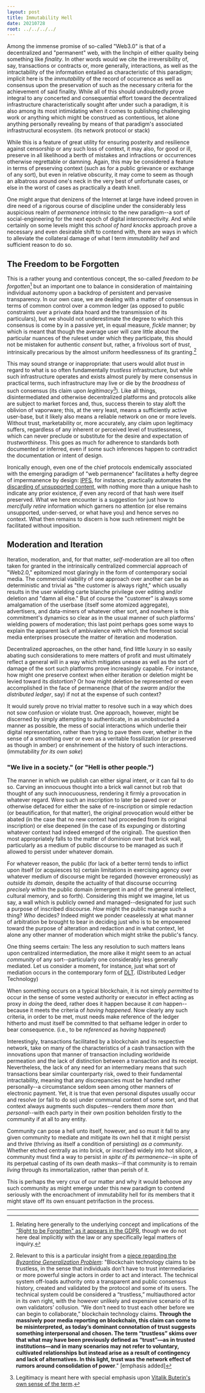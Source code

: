 ```yaml
---
layout: post
title: Immutability Hell
date: 20210728 
root: ../../../../
---
```


Among the immense promise of so-called "Web3.0" is that of a decentralized and "permanent" web, with the linchpin of either quality being something like *finality*.  In other words would we cite the irreversibility of, say, transactions or contracts or, more generally, interactions, as well as the intractability of the information entailed as characteristic of this paradigm; implicit here is the *immutability* of the record of occurrence as well as consensus upon the preservation of such as the necessary criteria for the achievement of said finality.  While all of this should undoubtedly prove integral to any concerted and consequential effort toward the decentralized infrastructure characteristically sought after under such a paradigm, it is also among its most intimidating when it comes to publishing challenging work or anything which might be construed as contentious, let alone anything personally revealing by means of that paradigm's associated infrastructural ecosystem. (its network protocol or stack)

While this is a feature of great utility for ensuring posterity and resilience against censorship or any such loss of context, it may also, for good or ill, preserve in all likelihood a berth of mistakes and infractions or occurrences otherwise regrettable or damning.  Again, this may be considered a feature in terms of preserving context (such as for a public grievance or exchange of any sort), but even in relative obscurity, it may come to seem as though an albatross around one's neck in the very best of unfortunate cases, or else in the worst of cases as practically a death knell.

One might argue that denizens of the Internet at large have indeed proven in dire need of a rigorous course of discipline under the considerably less auspicious realm of *permanence* intrinsic to the new paradigm--a sort of social-engineering for the next epoch of digital interconnectivity.  And while certainly on some levels might this *school of hard knocks* approach prove a necessary and even desirable shift to contend with, there are ways in which to alleviate the collateral damage of what I term *immutability hell* and sufficient reason to do so.

## The Freedom to be Forgotten ##

This is a rather young and contentious concept, the so-called *freedom to be forgotten*[^1] but an important one to balance in consideration of maintaining individual autonomy upon a backdrop of persistent and pervasive transparency.  In our own case, we are dealing with a matter of consensus in terms of common control over a common ledger (as opposed to public constraints over a private data hoard and the transmission of its particulars), but we should not underestimate the degree to which this consensus is come by in a passive yet, in equal measure, *fickle* manner; by which is meant that though the average user will care little about the particular nuances of the ruleset under which they participate, this should not be mistaken for authentic *consent* but, rather, a frivolous sort of *trust*, intrinsically precarious by the almost uniform heedlessness of its granting.[^2]

This may sound strange or inappropriate: that users would allot *trust* in regard to what is so often fundamentally *trustless* infrastructure, but while such infrastructure operates and exists almost purely by mere consensus in practical terms, such infrastructure may live or die by the *broadness* of such consensus (its claim upon *legitimacy*[^3]).  Like all things, disintermediated and otherwise decentralized platforms and protocols alike are subject to market forces and, thus, success therein to stay aloft the oblivion of vaporware; this, at the very least, means a sufficiently active user-base, but it likely also means a reliable network on one or more levels.  Without trust, marketability or, more accurately, any claim upon legitimacy suffers, regardless of any inherent or perceived level of trustlessness, which can never preclude or substitute for the desire and expectation of *trustworthiness*.  This goes as much for adherence to standards both documented or inferred, even if some such inferences happen to contradict the documentation or intent of design.

Ironically enough, even one of the chief protocols endemically associated with the emerging paradigm of "web permanence" facilitates a hefty degree of impermanence by design: [IPFS](ipfs.io "ipfs.io"), for instance, practically automates the [discarding of unsupported content](http://ipfs.dappnode:8080/ipns/docs.ipfs.io/concepts/persistence/#garbage-collection "IPFS docs"), with nothing more than a unique hash to indicate any prior existence, *if* even any record of that hash were itself preserved.  What we here encounter is a suggestion for just how to *mercifully retire* information which garners no attention (or else remains unsupported, under-served, or what have you) and hence serves no context.  What then remains to discern is how such retirement might be facilitated without imposition.

## Moderation and Iteration ##

Iteration, moderation, and, for that matter, *self*-moderation are all too often taken for granted in the intrinsically centralized commercial approach of "Web2.0," epitomized most glaringly in the form of contemporary social media.  The commercial viability of one approach over another can be as deterministic and trivial as "the customer is always right," which usually results in the user wielding carte blanche privilege over editing and/or deletion and "damn all else."  But of course the "customer" is always some amalgamation of the userbase (itself some atomized aggregate), advertisers, and data-miners of whatever other sort, and nowhere is this commitment's dynamics so clear as in the usual manner of such platforms' wielding powers of moderation; this last point perhaps goes some ways to explain the apparent lack of ambivalence with which the foremost social media enterprises prosecute the matter of iteration and moderation.

Decentralized approaches, on the other hand, find little luxury in so easily abating such considerations to mere matters of profit and must ultimately reflect a general will in a way which mitigates unease as well as the sort of damage of the sort such platforms prove increasingly capable.  For instance, how might one preserve context when either iteration or deletion might be levied toward its distortion? Or how might deletion be represented or even accomplished in the face of permanence (that of *the swarm* and/or the *distributed ledger*, say) if not at the expense of such context?

It would surely prove no trivial matter to resolve such in a way which does not sow confusion or violate trust.  One approach, however, might be discerned by simply attempting to authenticate, in as unobstructed a manner as possible, the mess of social interactions which underlie their digital representation, rather than trying to pave them over, whether in the sense of a smoothing over or even as a veritable fossilization (or preserved as though in amber) or enshrinement of the history of such interactions. (immutability *for its own sake*)

### "We live in a society." (or "Hell is other people.") ###

The manner in which we publish can either signal intent, or it can fail to do so.  Carving an innocuous thought into a brick wall cannot but rob that thought of any such innocuousness, rendering it firmly a provocation in whatever regard.  Were such an inscription to later be paved over or otherwise defaced for either the sake of re-inscription or simple redaction (or beautification, for that matter), the original provocation would either be abated (in the case that no new context had proceeded from its original inscription) or else deepened (in the case of its expunging or distorting whatever context had indeed emerged of the original).  The question then most appropriately falls to the matter of dominion over that brick wall, particularly as a medium of public discourse to be managed as such if allowed to persist under whatever domain.

For whatever reason, the public (for lack of a better term) tends to inflict upon itself (or acquiesces to) certain limitations in exercising agency over whatever medium of discourse might be regarded (however erroneously) as *outside its domain*, despite the actuality of that discourse occurring *precisely* within the public domain (emergent in and of the general intellect, cultural memory, and so forth).  Considering this might we imagine, let us say, a wall which is publicly owned and managed--designated for just such a purpose of inscribed discourse.  *How* might the public manage such a thing?  *Who* decides?  Indeed might we ponder ceaselessly at what manner of arbitration be brought to bear in deciding just who is to be empowered toward the purpose of alteration and redaction and in what context, let alone any other manner of moderation which might strike the public's fancy.

One thing seems certain:  The less any resolution to such matters leans upon centralized intermediation, the more alike it might seem to an actual *community* of any sort--particularly one considerably less generally mediated.  Let us consider a moment, for instance, just what sort of mediation occurs in the contemporary form of [DLT](https://en.wikipedia.org/wiki/Distributed_ledger "wikipedia"). (Distributed Ledger Technology)

When something occurs on a typical blockchain, it is not simply *permitted* to occur in the sense of some vested authority or executor in effect acting as proxy in *doing* the deed, rather does it happen because it *can* happen--because it meets the criteria of *having happened*.  Now clearly any such criteria, in order to be met, must needs make reference of the ledger hitherto and must itself be committed to that selfsame ledger in order to bear consequence. (i.e., to be *referenced* as *having happened*)

Interestingly, transactions facilitated by a blockchain and its respective network, take on many of the characteristics of a cash transaction with the innovations upon that manner of transaction including worldwide permeation and the lack of distinction between a transaction and its receipt.  Nevertheless, the lack of any need for an intermediary means that such transactions bear similar counterparty risk, owed to their fundamental intractability, meaning that any discrepancies must be handled rather personally--a circumstance seldom seen among other manners of electronic payment.  Yet, it is true that even personal disputes usually occur and resolve (or fail to do so) under communal context of some sort, and that context always augments such disputes--renders them *more than personal*--with each party in their own position beholden firstly to the community if at all to any entity.

Community can pose a hell unto itself, however, and so must it fall to any given community to mediate and mitigate its own hell that it might persist and thrive (thriving as itself a condition of persisting) *as a community*.  Whether etched centrally as into brick, or inscribed widely into hot silicon, a community must find a way to persist *in spite of its permanence*--in spite of its perpetual casting of its own death masks--if that community is to remain *living* through its immortalization, rather than perish of it.

This is perhaps the very crux of our matter and why it would behoove any such community as might emerge under this new paradigm to contend seriously with the encroachment of immutability hell for its members that it might stave off its own ensuant petrifaction in the process.

---
[^1]: Relating here generally to the underlying concept and implications of the ["Right to be Forgotten" as it appears in the GDPR](https://gdpr.eu/right-to-be-forgotten/ "gdpr.eu"), though we do not here deal implicitly with the law or any specifically legal matters of inquiry.

[^2]: Relevant to this is a particular insight from a [piece regarding the *Byzantine Generalization Problem*](https://technosphere-magazine.hkw.de/p/The-Byzantine-Generalization-Problem-Subtle-Strategy-in-the-Context-of-Blockchain-Governance-8UNNcM8VShTpBGWRuob1GP "technosphere magazine"): "Blockchain technology claims to be trustless, in the sense that individuals don’t have to trust intermediaries or more powerful single actors in order to act and interact. The technical system off-loads authority onto a transparent and public consensus history, created and validated by the protocol and some of its users. The technical system could be considered a “trustless,” multiauthored actor in its own right, with the however unlikely and expensive scenario of its own validators’ collusion. “We don’t need to trust each other before we can begin to collaborate,” blockchain technology claims. **Through the massively poor media reporting on blockchain, this claim can come to be misinterpreted, as today’s dominant connotation of trust suggests something interpersonal and chosen. The term “trustless” skims over that what may have been previously defined as “trust”—as in trusted institutions—and in many scenarios may not refer to voluntary, cultivated relationships but instead arise as a result of contingency and lack of alternatives. In this light, trust was the network effect of rumors around consolidation of power**." [emphasis added]

[^3]: Legitimacy is meant here with special emphasis upon [Vitalik Buterin's own sense of the term](https://vitalik.ca/general/2021/03/23/legitimacy.html "vitalik.ca").
